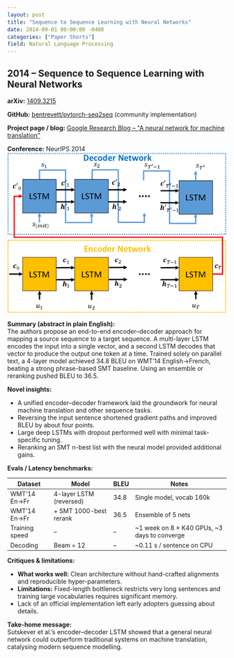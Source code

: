 ```yaml
---
layout: post
title: "Sequence to Sequence Learning with Neural Networks"
date: 2014-09-01 00:00:00 -0400
categories: ["Paper Shorts"]
field: Natural Language Processing
---
```


## 2014 – Sequence to Sequence Learning with Neural Networks

**arXiv:** [1409.3215](https://arxiv.org/abs/1409.3215)

**GitHub:** [bentrevett/pytorch-seq2seq](https://github.com/bentrevett/pytorch-seq2seq) (community implementation)

**Project page / blog:** [Google Research Blog – "A neural network for machine translation"](https://research.googleblog.com/2014/12/a-neural-network-for-machine-translation.html)

**Conference:** NeurIPS 2014
![Seq2Seq Architecture](/assets/images/seq2seq.png)


**Summary (abstract in plain English):**  
The authors propose an end-to-end encoder–decoder approach for mapping a source sequence to a target sequence. A multi-layer LSTM encodes the input into a single vector, and a second LSTM decodes that vector to produce the output one token at a time. Trained solely on parallel text, a 4-layer model achieved 34.8 BLEU on WMT’14 English→French, beating a strong phrase-based SMT baseline. Using an ensemble or reranking pushed BLEU to 36.5.

**Novel insights:**
- A unified encoder–decoder framework laid the groundwork for neural machine translation and other sequence tasks.
- Reversing the input sentence shortened gradient paths and improved BLEU by about four points.
- Large deep LSTMs with dropout performed well with minimal task-specific tuning.
- Reranking an SMT n-best list with the neural model provided additional gains.

**Evals / Latency benchmarks:**

| Dataset | Model | BLEU | Notes |
| ------- | ----- | ---- | ----- |
| WMT’14 En→Fr | 4-layer LSTM (reversed) | 34.8 | Single model, vocab 160k |
| WMT’14 En→Fr | + SMT 1000-best rerank | 36.5 | Ensemble of 5 nets |
| Training speed | – | – | ~1 week on 8 × K40 GPUs, ~3 days to converge |
| Decoding | Beam = 12 | – | ~0.11 s / sentence on CPU |

**Critiques & limitations:**
- **What works well:** Clean architecture without hand-crafted alignments and reproducible hyper-parameters.
- **Limitations:** Fixed-length bottleneck restricts very long sentences and training large vocabularies requires significant memory.
- Lack of an official implementation left early adopters guessing about details.

**Take-home message:**  
Sutskever et al.’s encoder–decoder LSTM showed that a general neural network could outperform traditional systems on machine translation, catalysing modern sequence modelling.
